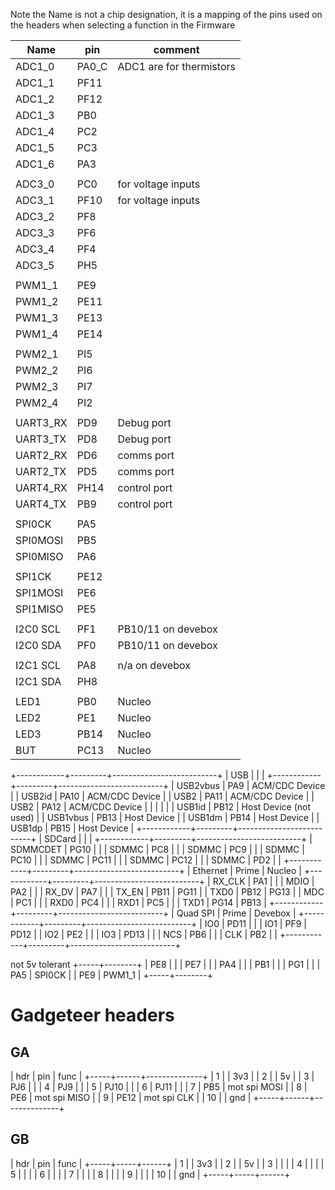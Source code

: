 Note the Name is not a chip designation, it is a mapping of the
pins used on the headers when selecting a function in the Firmware


| Name       | pin     | comment                  |
| ---------- | ------- | ------------------------ |
| ADC1_0     | PA0_C   | ADC1 are for thermistors |
| ADC1_1     | PF11    |                          |
| ADC1_2     | PF12    |                          |
| ADC1_3     | PB0     |                          |
| ADC1_4     | PC2     |                          |
| ADC1_5     | PC3     |                          |
| ADC1_6     | PA3     |                          |
|            |         |                          |
| ADC3_0     | PC0     | for voltage inputs       |
| ADC3_1     | PF10    | for voltage inputs       |
| ADC3_2     | PF8     |                          |
| ADC3_3     | PF6     |                          |
| ADC3_4     | PF4     |                          |
| ADC3_5     | PH5     |                          |
|            |         |                          |
| PWM1_1     | PE9     |                          |
| PWM1_2     | PE11    |                          |
| PWM1_3     | PE13    |                          |
| PWM1_4     | PE14    |                          |
|            |         |                          |
| PWM2_1     | PI5     |                          |
| PWM2_2     | PI6     |                          |
| PWM2_3     | PI7     |                          |
| PWM2_4     | PI2     |                          |
|            |         |                          |
| UART3_RX   | PD9     | Debug port               |
| UART3_TX   | PD8     | Debug port               |
| UART2_RX   | PD6     | comms port               |
| UART2_TX   | PD5     | comms port               |
| UART4_RX   | PH14    | control port             |
| UART4_TX   | PB9     | control port             |
|            |         |                          |
| SPI0CK     | PA5     |                          |
| SPI0MOSI   | PB5     |                          |
| SPI0MISO   | PA6     |                          |
|            |         |                          |
| SPI1CK     | PE12    |                          |
| SPI1MOSI   | PE6     |                          |
| SPI1MISO   | PE5     |                          |
|            |         |                          |
| I2C0 SCL   | PF1     | PB10/11 on devebox       |
| I2C0 SDA   | PF0     | PB10/11 on devebox       |
|            |         |                          |
| I2C1 SCL   | PA8     | n/a on devebox           |
| I2C1 SDA   | PH8     |                          |
|            |         |                          |
| LED1       | PB0     | Nucleo                   |
| LED2       | PE1     | Nucleo                   |
| LED3       | PB14    | Nucleo                   |
| BUT        | PC13    | Nucleo                   |
+------------+---------+--------------------------+
| USB        |         |                          |
+------------+---------+--------------------------+
| USB2vbus   | PA9     | ACM/CDC Device           |
| USB2id     | PA10    | ACM/CDC Device           |
| USB2       | PA11    | ACM/CDC Device           |
| USB2       | PA12    | ACM/CDC Device           |
|            |         |                          |
| USB1id     | PB12    | Host Device (not used)   |
| USB1vbus   | PB13    | Host Device              |
| USB1dm     | PB14    | Host Device              |
| USB1dp     | PB15    | Host Device              |
+------------+---------+--------------------------+
| SDCard     |         |                          |
+------------+---------+--------------------------+
| SDMMCDET   | PG10    |                          |
| SDMMC      | PC8     |                          |
| SDMMC      | PC9     |                          |
| SDMMC      | PC10    |                          |
| SDMMC      | PC11    |                          |
| SDMMC      | PC12    |                          |
| SDMMC      | PD2     |                          |
+------------+---------+--------------------------+
| Ethernet   | Prime   | Nucleo                   |
+------------+---------+--------------------------+
| RX_CLK     | PA1     |                          |
| MDIO       | PA2     |                          |
| RX_DV      | PA7     |                          |
| TX_EN      | PB11    | PG11                     |
| TXD0       | PB12    | PG13                     |
| MDC        | PC1     |                          |
| RXD0       | PC4     |                          |
| RXD1       | PC5     |                          |
| TXD1       | PG14    | PB13                     |
+------------+---------+--------------------------+
| Quad SPI   | Prime   | Devebox                  |
+------------+---------+--------------------------+
| IO0        | PD11    |                          |
| IO1        | PF9     | PD12                     |
| IO2        | PE2     |                          |
| IO3        | PD13    |                          |
| NCS        | PB6     |                          |
| CLK        | PB2     |                          |
+------------+---------+--------------------------+

not 5v tolerant 
+-----+--------+
| PE8 |        |
| PE7 |        |
| PA4 |        |
| PB1 |        |
| PG1 |        |
| PA5 | SPI0CK |
| PE9 | PWM1_1 |
+-----+--------+

# Gadgeteer headers
## GA
| hdr | pin  | func         |
+-----+------+--------------+
| 1   |      | 3v3          |
| 2   |      | 5v           |
| 3   | PJ6  |              |
| 4   | PJ9  |              |
| 5   | PJ10 |              |
| 6   | PJ11 |              |
| 7   | PB5  | mot spi MOSI |
| 8   | PE6  | mot spi MISO |
| 9   | PE12 | mot spi CLK  |
| 10  |      | gnd          |
+-----+------+--------------+

## GB
| hdr | pin | func |
+-----+-----+------+
| 1   |     | 3v3  |
| 2   |     | 5v   |
| 3   |     |      |
| 4   |     |      |
| 5   |     |      |
| 6   |     |      |
| 7   |     |      |
| 8   |     |      |
| 9   |     |      |
| 10  |     | gnd  |
+-----+-----+------+
